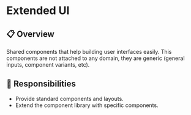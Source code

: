 # Extended UI

## 📋 Overview
Shared components that help building user interfaces easily. This components are not attached to any domain, they are generic (general inputs, component variants, etc).

## 🎯 Responsibilities
- Provide standard components and layouts.
- Extend the component library with specific components.
